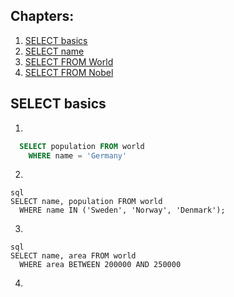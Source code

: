 ## Chapters:
1. [SELECT basics](#select_basics)
2. [SELECT name](#select_name)
3. [SELECT FROM World](#select_from_world)
4. [SELECT FROM Nobel](#select_from_nobel)

## SELECT basics
1. 
```sql
  SELECT population FROM world
    WHERE name = 'Germany'
```
2.
```
sql 
SELECT name, population FROM world
  WHERE name IN ('Sweden', 'Norway', 'Denmark');
```
3.
```
sql
SELECT name, area FROM world
  WHERE area BETWEEN 200000 AND 250000
```
4.

